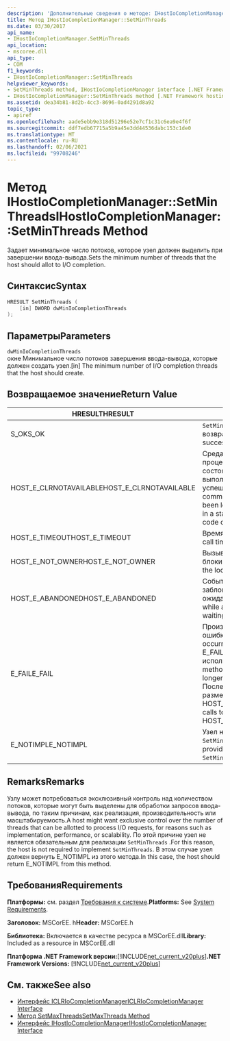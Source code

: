 ```yaml
---
description: 'Дополнительные сведения о методе: IHostIoCompletionManager:: SetMinThreads'
title: Метод IHostIoCompletionManager::SetMinThreads
ms.date: 03/30/2017
api_name:
- IHostIoCompletionManager.SetMinThreads
api_location:
- mscoree.dll
api_type:
- COM
f1_keywords:
- IHostIoCompletionManager::SetMinThreads
helpviewer_keywords:
- SetMinThreads method, IHostIoCompletionManager interface [.NET Framework hosting]
- IHostIoCompletionManager::SetMinThreads method [.NET Framework hosting]
ms.assetid: dea34b81-8d2b-4cc3-8696-0ad4291d8a92
topic_type:
- apiref
ms.openlocfilehash: aade5ebb9e318d51296e52e7cf1c31c6ea9e4f6f
ms.sourcegitcommit: ddf7edb67715a5b9a45e3dd44536dabc153c1de0
ms.translationtype: MT
ms.contentlocale: ru-RU
ms.lasthandoff: 02/06/2021
ms.locfileid: "99708246"
---
```

# <a name="ihostiocompletionmanagersetminthreads-method"></a><span data-ttu-id="e8f15-103">Метод IHostIoCompletionManager::SetMinThreads</span><span class="sxs-lookup"><span data-stu-id="e8f15-103">IHostIoCompletionManager::SetMinThreads Method</span></span>

<span data-ttu-id="e8f15-104">Задает минимальное число потоков, которое узел должен выделить при завершении ввода-вывода.</span><span class="sxs-lookup"><span data-stu-id="e8f15-104">Sets the minimum number of threads that the host should allot to I/O completion.</span></span>  
  
## <a name="syntax"></a><span data-ttu-id="e8f15-105">Синтаксис</span><span class="sxs-lookup"><span data-stu-id="e8f15-105">Syntax</span></span>  
  
```cpp  
HRESULT SetMinThreads (  
    [in] DWORD dwMinIoCompletionThreads  
);  
```  
  
## <a name="parameters"></a><span data-ttu-id="e8f15-106">Параметры</span><span class="sxs-lookup"><span data-stu-id="e8f15-106">Parameters</span></span>  

 `dwMinIoCompletionThreads`  
 <span data-ttu-id="e8f15-107">окне Минимальное число потоков завершения ввода-вывода, которые должен создать узел.</span><span class="sxs-lookup"><span data-stu-id="e8f15-107">[in] The minimum number of I/O completion threads that the host should create.</span></span>  
  
## <a name="return-value"></a><span data-ttu-id="e8f15-108">Возвращаемое значение</span><span class="sxs-lookup"><span data-stu-id="e8f15-108">Return Value</span></span>  
  
|<span data-ttu-id="e8f15-109">HRESULT</span><span class="sxs-lookup"><span data-stu-id="e8f15-109">HRESULT</span></span>|<span data-ttu-id="e8f15-110">Описание:</span><span class="sxs-lookup"><span data-stu-id="e8f15-110">Description</span></span>|  
|-------------|-----------------|  
|<span data-ttu-id="e8f15-111">S_OK</span><span class="sxs-lookup"><span data-stu-id="e8f15-111">S_OK</span></span>|<span data-ttu-id="e8f15-112">`SetMinThreads` успешно возвращено.</span><span class="sxs-lookup"><span data-stu-id="e8f15-112">`SetMinThreads` returned successfully.</span></span>|  
|<span data-ttu-id="e8f15-113">HOST_E_CLRNOTAVAILABLE</span><span class="sxs-lookup"><span data-stu-id="e8f15-113">HOST_E_CLRNOTAVAILABLE</span></span>|<span data-ttu-id="e8f15-114">Среда CLR не была загружена в процесс, или среда CLR находится в состоянии, в котором она не может выполнить управляемый код или успешно обработать вызов.</span><span class="sxs-lookup"><span data-stu-id="e8f15-114">The common language runtime (CLR) has not been loaded into a process, or the CLR is in a state in which it cannot run managed code or process the call successfully.</span></span>|  
|<span data-ttu-id="e8f15-115">HOST_E_TIMEOUT</span><span class="sxs-lookup"><span data-stu-id="e8f15-115">HOST_E_TIMEOUT</span></span>|<span data-ttu-id="e8f15-116">Время ожидания вызова истекло.</span><span class="sxs-lookup"><span data-stu-id="e8f15-116">The call timed out.</span></span>|  
|<span data-ttu-id="e8f15-117">HOST_E_NOT_OWNER</span><span class="sxs-lookup"><span data-stu-id="e8f15-117">HOST_E_NOT_OWNER</span></span>|<span data-ttu-id="e8f15-118">Вызывающий объект не владеет блокировкой.</span><span class="sxs-lookup"><span data-stu-id="e8f15-118">The caller does not own the lock.</span></span>|  
|<span data-ttu-id="e8f15-119">HOST_E_ABANDONED</span><span class="sxs-lookup"><span data-stu-id="e8f15-119">HOST_E_ABANDONED</span></span>|<span data-ttu-id="e8f15-120">Событие было отменено, пока заблокированный поток или волокно ожидают его.</span><span class="sxs-lookup"><span data-stu-id="e8f15-120">An event was canceled while a blocked thread or fiber was waiting on it.</span></span>|  
|<span data-ttu-id="e8f15-121">E_FAIL</span><span class="sxs-lookup"><span data-stu-id="e8f15-121">E_FAIL</span></span>|<span data-ttu-id="e8f15-122">Произошла неизвестная фатальная ошибка.</span><span class="sxs-lookup"><span data-stu-id="e8f15-122">An unknown catastrophic failure occurred.</span></span> <span data-ttu-id="e8f15-123">Когда метод возвращает E_FAIL, среда CLR больше не может использоваться в процессе.</span><span class="sxs-lookup"><span data-stu-id="e8f15-123">When a method returns E_FAIL, the CLR is no longer usable within the process.</span></span> <span data-ttu-id="e8f15-124">Последующие вызовы методов размещения возвращают HOST_E_CLRNOTAVAILABLE.</span><span class="sxs-lookup"><span data-stu-id="e8f15-124">Subsequent calls to hosting methods return HOST_E_CLRNOTAVAILABLE.</span></span>|  
|<span data-ttu-id="e8f15-125">E_NOTIMPL</span><span class="sxs-lookup"><span data-stu-id="e8f15-125">E_NOTIMPL</span></span>|<span data-ttu-id="e8f15-126">Узел не предоставляет реализацию `SetMinThreads` .</span><span class="sxs-lookup"><span data-stu-id="e8f15-126">The host does not provide an implementation of `SetMinThreads`.</span></span>|  
  
## <a name="remarks"></a><span data-ttu-id="e8f15-127">Remarks</span><span class="sxs-lookup"><span data-stu-id="e8f15-127">Remarks</span></span>  

 <span data-ttu-id="e8f15-128">Узлу может потребоваться эксклюзивный контроль над количеством потоков, которые могут быть выделены для обработки запросов ввода-вывода, по таким причинам, как реализация, производительность или масштабируемость.</span><span class="sxs-lookup"><span data-stu-id="e8f15-128">A host might want exclusive control over the number of threads that can be allotted to process I/O requests, for reasons such as implementation, performance, or scalability.</span></span> <span data-ttu-id="e8f15-129">По этой причине узел не является обязательным для реализации `SetMinThreads` .</span><span class="sxs-lookup"><span data-stu-id="e8f15-129">For this reason, the host is not required to implement `SetMinThreads`.</span></span> <span data-ttu-id="e8f15-130">В этом случае узел должен вернуть E_NOTIMPL из этого метода.</span><span class="sxs-lookup"><span data-stu-id="e8f15-130">In this case, the host should return E_NOTIMPL from this method.</span></span>  
  
## <a name="requirements"></a><span data-ttu-id="e8f15-131">Требования</span><span class="sxs-lookup"><span data-stu-id="e8f15-131">Requirements</span></span>  

 <span data-ttu-id="e8f15-132">**Платформы:** см. раздел [Требования к системе](../../get-started/system-requirements.md).</span><span class="sxs-lookup"><span data-stu-id="e8f15-132">**Platforms:** See [System Requirements](../../get-started/system-requirements.md).</span></span>  
  
 <span data-ttu-id="e8f15-133">**Заголовок:** MSCorEE. h</span><span class="sxs-lookup"><span data-stu-id="e8f15-133">**Header:** MSCorEE.h</span></span>  
  
 <span data-ttu-id="e8f15-134">**Библиотека:** Включается в качестве ресурса в MSCorEE.dll</span><span class="sxs-lookup"><span data-stu-id="e8f15-134">**Library:** Included as a resource in MSCorEE.dll</span></span>  
  
 <span data-ttu-id="e8f15-135">**Платформа .NET Framework версии:**[!INCLUDE[net_current_v20plus](../../../../includes/net-current-v20plus-md.md)]</span><span class="sxs-lookup"><span data-stu-id="e8f15-135">**.NET Framework Versions:** [!INCLUDE[net_current_v20plus](../../../../includes/net-current-v20plus-md.md)]</span></span>  
  
## <a name="see-also"></a><span data-ttu-id="e8f15-136">См. также</span><span class="sxs-lookup"><span data-stu-id="e8f15-136">See also</span></span>

- [<span data-ttu-id="e8f15-137">Интерфейс ICLRIoCompletionManager</span><span class="sxs-lookup"><span data-stu-id="e8f15-137">ICLRIoCompletionManager Interface</span></span>](iclriocompletionmanager-interface.md)
- [<span data-ttu-id="e8f15-138">Метод SetMaxThreads</span><span class="sxs-lookup"><span data-stu-id="e8f15-138">SetMaxThreads Method</span></span>](ihostiocompletionmanager-setmaxthreads-method.md)
- [<span data-ttu-id="e8f15-139">Интерфейс IHostIoCompletionManager</span><span class="sxs-lookup"><span data-stu-id="e8f15-139">IHostIoCompletionManager Interface</span></span>](ihostiocompletionmanager-interface.md)
